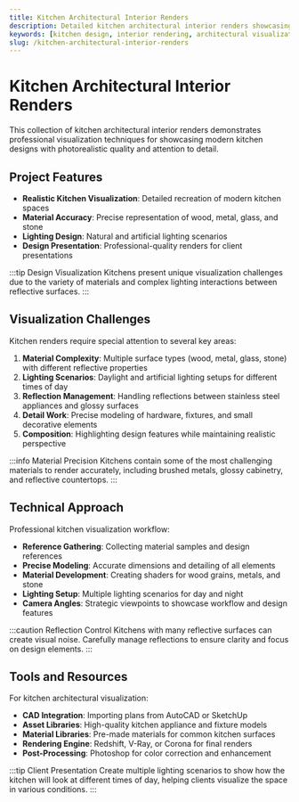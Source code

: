 ```yaml
---
title: Kitchen Architectural Interior Renders
description: Detailed kitchen architectural interior renders showcasing realistic materials, lighting, and design visualization techniques.
keywords: [kitchen design, interior rendering, architectural visualization, 3D rendering, Redshift]
slug: /kitchen-architectural-interior-renders
---
```


# Kitchen Architectural Interior Renders

This collection of kitchen architectural interior renders demonstrates professional visualization techniques for showcasing modern kitchen designs with photorealistic quality and attention to detail.

## Project Features

- **Realistic Kitchen Visualization**: Detailed recreation of modern kitchen spaces
- **Material Accuracy**: Precise representation of wood, metal, glass, and stone
- **Lighting Design**: Natural and artificial lighting scenarios
- **Design Presentation**: Professional-quality renders for client presentations

:::tip Design Visualization
Kitchens present unique visualization challenges due to the variety of materials and complex lighting interactions between reflective surfaces.
:::

## Visualization Challenges

Kitchen renders require special attention to several key areas:

1. **Material Complexity**: Multiple surface types (wood, metal, glass, stone) with different reflective properties
2. **Lighting Scenarios**: Daylight and artificial lighting setups for different times of day
3. **Reflection Management**: Handling reflections between stainless steel appliances and glossy surfaces
4. **Detail Work**: Precise modeling of hardware, fixtures, and small decorative elements
5. **Composition**: Highlighting design features while maintaining realistic perspective

:::info Material Precision
Kitchens contain some of the most challenging materials to render accurately, including brushed metals, glossy cabinetry, and reflective countertops.
:::

## Technical Approach

Professional kitchen visualization workflow:

- **Reference Gathering**: Collecting material samples and design references
- **Precise Modeling**: Accurate dimensions and detailing of all elements
- **Material Development**: Creating shaders for wood grains, metals, and stone
- **Lighting Setup**: Multiple lighting scenarios for day and night
- **Camera Angles**: Strategic viewpoints to showcase workflow and design features

:::caution Reflection Control
Kitchens with many reflective surfaces can create visual noise. Carefully manage reflections to ensure clarity and focus on design elements.
:::

## Tools and Resources

For kitchen architectural visualization:

- **CAD Integration**: Importing plans from AutoCAD or SketchUp
- **Asset Libraries**: High-quality kitchen appliance and fixture models
- **Material Libraries**: Pre-made materials for common kitchen surfaces
- **Rendering Engine**: Redshift, V-Ray, or Corona for final renders
- **Post-Processing**: Photoshop for color correction and enhancement

:::tip Client Presentation
Create multiple lighting scenarios to show how the kitchen will look at different times of day, helping clients visualize the space in various conditions.
:::